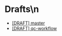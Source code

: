 # Drafts\n
- [[DRAFT] master](./branches/master)
- [[DRAFT] qc-workflow](./branches/rfcs/qc-workflow)
